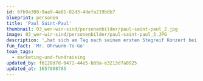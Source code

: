 ```yaml
---
id: 6fb9a308-9aa9-4a81-82d3-4defa219b8b7
blueprint: personen
title: 'Paul Saint-Paul'
thumbnail: 03_wer-wir-sind/personenbilder/paul-saint-paul_2.jpg
image: 03_wer-wir-sind/personenbilder/paul-saint-paul_3.JPG
description: '…hat sich am Tag nach seinem ersten Stegreif Konzert bei uns beworben. Als Kulturmanager ist er heute hinter den Kulissen aktiv und kümmert sich um die Digitalisierungsprozesse und das Fundraising. In Gruppen ist Paul gerne ein Ruhepol – ob das von seinen Wurzeln als Jazzbassist kommt?'
fun_fact: 'Mr. Ohrwurm-To-Go'
team_tags:
  - marketing-und-fundraising
updated_by: f6128d7d-0471-44e5-b89a-e3213d7a0925
updated_at: 1657808785
---
```

